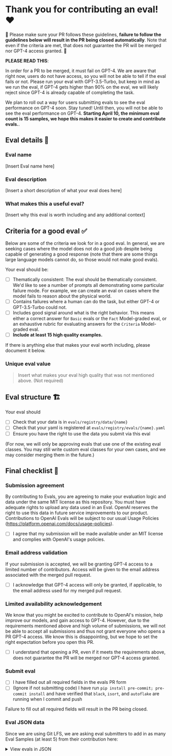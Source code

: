 # Thank you for contributing an eval! ♥️

🚨 Please make sure your PR follows these guidelines, __failure to follow the guidelines below will result in the PR being closed automatically__. Note that even if the criteria are met, that does not guarantee the PR will be merged nor GPT-4 access granted. 🚨

__PLEASE READ THIS__:

In order for a PR to be merged, it must fail on GPT-4. We are aware that right now, users do not have access, so you will not be able to tell if the eval fails or not. Please run your eval with GPT-3.5-Turbo, but keep in mind as we run the eval, if GPT-4 gets higher than 90% on the eval, we will likely reject since GPT-4 is already capable of completing the task.

We plan to roll out a way for users submitting evals to see the eval performance on GPT-4 soon. Stay tuned! Until then, you will not be able to see the eval performance on GPT-4. **Starting April 10, the minimum eval count is 15 samples, we hope this makes it easier to create and contribute evals.**.

## Eval details 📑
### Eval name
[Insert Eval name here]

### Eval description

[Insert a short description of what your eval does here]

### What makes this a useful eval?

[Insert why this eval is worth including and any additional context]

## Criteria for a good eval ✅

Below are some of the criteria we look for in a good eval. In general, we are seeking cases where the model does not do a good job despite being capable of generating a good response (note that there are some things large language models cannot do, so those would not make good evals).

Your eval should be:

- [ ] Thematically consistent: The eval should be thematically consistent. We'd like to see a number of prompts all demonstrating some particular failure mode. For example, we can  create an eval on cases where the model fails to reason about the physical world.
- [ ] Contains failures where a human can do the task, but either GPT-4 or GPT-3.5-Turbo could not.
- [ ] Includes good signal around what is the right behavior. This means either a correct answer for `Basic` evals or the `Fact` Model-graded eval, or an exhaustive rubric for evaluating answers for the `Criteria` Model-graded eval.
- [ ] **Include at least 15 high quality examples.**

If there is anything else that makes your eval worth including, please document it below.

### Unique eval value

> Insert what makes your eval high quality that was not mentioned above. (Not required)

## Eval structure 🏗️

Your eval should
- [ ] Check that your data is in `evals/registry/data/{name}`
- [ ] Check that your yaml is registered at `evals/registry/evals/{name}.yaml`
- [ ] Ensure you have the right to use the data you submit via this eval

(For now, we will only be approving evals that use one of the existing eval classes. You may still write custom eval classes for your own cases, and we may consider merging them in the future.)

## Final checklist 👀

### Submission agreement

By contributing to Evals, you are agreeing to make your evaluation logic and data under the same MIT license as this repository. You must have adequate rights to upload any data used in an Eval. OpenAI reserves the right to use this data in future service improvements to our product. Contributions to OpenAI Evals will be subject to our usual Usage Policies (https://platform.openai.com/docs/usage-policies).

- [ ] I agree that my submission will be made available under an MIT license and complies with OpenAI's usage policies.

### Email address validation

If your submission is accepted, we will be granting GPT-4 access to a limited number of contributors. Access will be given to the email address associated with the merged pull request.

- [ ] I acknowledge that GPT-4 access will only be granted, if applicable, to the email address used for my merged pull request.

### Limited availability acknowledgement

We know that you might be excited to contribute to OpenAI's mission, help improve our models, and gain access to GPT-4. However, due to the requirements mentioned above and high volume of submissions, we will not be able to accept all submissions and thus not grant everyone who opens a PR GPT-4 access. We know this is disappointing, but we hope to set the right expectation before you open this PR.

- [ ] I understand that opening a PR, even if it meets the requirements above, does not guarantee the PR will be merged nor GPT-4 access granted.

### Submit eval

- [ ] I have filled out all required fields in the evals PR form
- [ ] (Ignore if not submitting code) I have run `pip install pre-commit; pre-commit install` and have verified that `black`, `isort`, and `autoflake` are running when I commit and push

Failure to fill out all required fields will result in the PR being closed.

### Eval JSON data 

Since we are using Git LFS, we are asking eval submitters to add in as many Eval Samples (at least 5) from their contribution here:

<details>
  <summary>View evals in JSON</summary>

  ### Eval
  ```jsonl
  INSERT_EVAL_HERE
  ```
</details>
